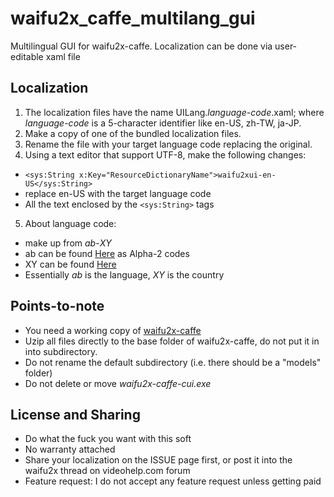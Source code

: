 # waifu2x_caffe_multilang_gui
Multilingual GUI for waifu2x-caffe. Localization can be done via user-editable xaml file

## Localization
1. The localization files have the name UILang._language-code_.xaml; where _language-code_ is a 5-character identifier like en-US, zh-TW, ja-JP.
2. Make a copy of one of the bundled localization files.
3. Rename the file with your target language code replacing the original.
4. Using a text editor that support UTF-8, make the following changes:
  * ```<sys:String x:Key="ResourceDictionaryName">waifu2xui-en-US</sys:String>```
  * replace en-US with the target language code
  * All the text enclosed by the ```<sys:String>``` tags
5. About language code:
  * make up from _ab_-_XY_
  * ab can be found [Here](http://www.loc.gov/standards/iso639-2/php/langcodes-search.php) as Alpha-2 codes
  * XY can be found [Here](https://www.iso.org/obp/ui/#search)
  * Essentially _ab_ is the language, _XY_ is the country
  
## Points-to-note
* You need a working copy of [waifu2x-caffe](https://github.com/lltcggie/waifu2x-caffe/releases)
* Uzip all files directly to the base folder of waifu2x-caffe, do not put it in into subdirectory.
* Do not rename the default subdirectory (i.e. there should be a "models" folder)
* Do not delete or move _waifu2x-caffe-cui.exe_

## License and Sharing
* Do what the fuck you want with this soft
* No warranty attached
* Share your localization on the ISSUE page first, or post it into the waifu2x thread on videohelp.com forum
* Feature request: I do not accept any feature request unless getting paid
